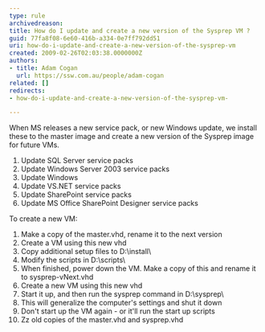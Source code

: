 ```yaml
---
type: rule
archivedreason: 
title: How do I update and create a new version of the Sysprep VM ?
guid: 77fa8f08-6e60-416b-a334-0e7ff792dd51
uri: how-do-i-update-and-create-a-new-version-of-the-sysprep-vm
created: 2009-02-26T02:03:38.0000000Z
authors:
- title: Adam Cogan
  url: https://ssw.com.au/people/adam-cogan
related: []
redirects:
- how-do-i-update-and-create-a-new-version-of-the-sysprep-vm-

---
```


When MS releases a new service pack, or new Windows update, we install these to the master image and create a new version of the Sysprep image for future VMs.  
<!--endintro-->

1. Update SQL Server service packs
2. Update Windows Server 2003 service packs
3. Update Windows
4. Update VS.NET service packs
5. Update SharePoint service packs
6. Update MS Office SharePoint Designer service packs


To create a new VM:

1. Make a copy of the master.vhd, rename it to the next version
2. Create a VM using this new vhd
3. Copy additional setup files to D:\install\
4. Modify the scripts in D:\scripts\
5. When finished, power down the VM. Make a copy of this and rename it to sysprep-vNext.vhd
6. Create a new VM using this new vhd
7. Start it up, and then run the sysprep command in D:\sysprep\
8. This will generalize the computer's settings and shut it down
9. Don't start up the VM again - or it'll run the start up scripts
10. Zz old copies of the master.vhd and sysprep.vhd
